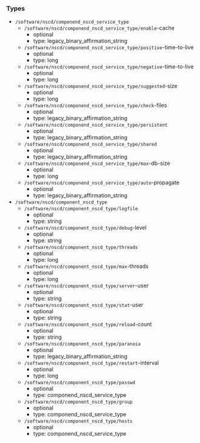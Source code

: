 ### Types

- `/software/nscd/componend_nscd_service_type`
    - `/software/nscd/componend_nscd_service_type/enable`-cache
        - optional
        - type: legacy_binary_affirmation_string
    - `/software/nscd/componend_nscd_service_type/positive`-time-to-live
        - optional
        - type: long
    - `/software/nscd/componend_nscd_service_type/negative`-time-to-live
        - optional
        - type: long
    - `/software/nscd/componend_nscd_service_type/suggested`-size
        - optional
        - type: long
    - `/software/nscd/componend_nscd_service_type/check`-files
        - optional
        - type: legacy_binary_affirmation_string
    - `/software/nscd/componend_nscd_service_type/persistent`
        - optional
        - type: legacy_binary_affirmation_string
    - `/software/nscd/componend_nscd_service_type/shared`
        - optional
        - type: legacy_binary_affirmation_string
    - `/software/nscd/componend_nscd_service_type/max`-db-size
        - optional
        - type: long
    - `/software/nscd/componend_nscd_service_type/auto`-propagate
        - optional
        - type: legacy_binary_affirmation_string
- `/software/nscd/component_nscd_type`
    - `/software/nscd/component_nscd_type/logfile`
        - optional
        - type: string
    - `/software/nscd/component_nscd_type/debug`-level
        - optional
        - type: string
    - `/software/nscd/component_nscd_type/threads`
        - optional
        - type: long
    - `/software/nscd/component_nscd_type/max`-threads
        - optional
        - type: long
    - `/software/nscd/component_nscd_type/server`-user
        - optional
        - type: string
    - `/software/nscd/component_nscd_type/stat`-user
        - optional
        - type: string
    - `/software/nscd/component_nscd_type/reload`-count
        - optional
        - type: string
    - `/software/nscd/component_nscd_type/paranoia`
        - optional
        - type: legacy_binary_affirmation_string
    - `/software/nscd/component_nscd_type/restart`-interval
        - optional
        - type: long
    - `/software/nscd/component_nscd_type/passwd`
        - optional
        - type: componend_nscd_service_type
    - `/software/nscd/component_nscd_type/group`
        - optional
        - type: componend_nscd_service_type
    - `/software/nscd/component_nscd_type/hosts`
        - optional
        - type: componend_nscd_service_type

